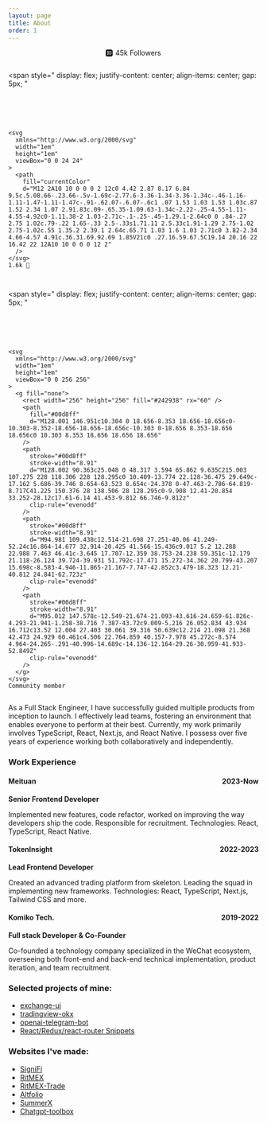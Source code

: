 ```yaml
---
layout: page
title: About
order: 1
---
```


<div
  style="
    display: flex;
    justify-content: center;
    align-items: center;
    flex-wrap: wrap;
    gap: 1em;
  "
>
  <span
    style="
      display: flex;
      justify-content: center;
      align-items: center;
      gap: 5px;
    "
  >
    <svg
      xmlns="http://www.w3.org/2000/svg"
      width="1em"
      height="1em"
      viewBox="0 0 24 24"
    >
      <path
        fill="currentColor"
        d="M5.721 0C2.251 0 0 2.25 0 5.719V18.28C0 21.751 2.252 24 5.721 24h12.56C21.751 24 24 21.75 24 18.281V5.72C24 2.249 21.75 0 18.281 0zm1.964 4.078q-.408 1.096-.68 2.11h4.587c.545-.006.445 1.168.445 1.171H9.384a58 58 0 0 1-.112 3.797h2.712c.388.023.393 1.251.393 1.266H9.183a9.2 9.2 0 0 1-.408 2.102l.757-.604c.452.456 1.512 1.712 1.906 2.177c.473.681.063 2.081.063 2.081l-2.794-3.382c-.653 2.518-1.845 3.607-1.845 3.607c-.523.468-1.58.82-2.64.516c2.218-1.73 3.44-3.917 3.667-6.497H4.491c0-.015.197-1.243.806-1.266h2.71c.024-.32.086-3.254.086-3.797H6.598c-.136.406-.158.447-.268.753c-.594 1.095-1.603 1.122-1.907 1.155c.906-1.821 1.416-3.6 1.591-4.064c.425-1.124 1.671-1.125 1.671-1.125M13.078 6h6.377v11.33h-2.573l-2.184 1.373l-.401-1.373h-1.219zm1.313 1.219v8.86h.623l.263.937l1.455-.938h1.456v-8.86z"
      />
    </svg>
    45k Followers
  </span>

  <span
    style="
      display: flex;
      justify-content: center;
      align-items: center;
      gap: 5px;
    "
  >
    <svg
      xmlns="http://www.w3.org/2000/svg"
      width="1em"
      height="1em"
      viewBox="0 0 24 24"
    >
      <path
        fill="currentColor"
        d="M12 2A10 10 0 0 0 2 12c0 4.42 2.87 8.17 6.84 9.5c.5.08.66-.23.66-.5v-1.69c-2.77.6-3.36-1.34-3.36-1.34c-.46-1.16-1.11-1.47-1.11-1.47c-.91-.62.07-.6.07-.6c1 .07 1.53 1.03 1.53 1.03c.87 1.52 2.34 1.07 2.91.83c.09-.65.35-1.09.63-1.34c-2.22-.25-4.55-1.11-4.55-4.92c0-1.11.38-2 1.03-2.71c-.1-.25-.45-1.29.1-2.64c0 0 .84-.27 2.75 1.02c.79-.22 1.65-.33 2.5-.33s1.71.11 2.5.33c1.91-1.29 2.75-1.02 2.75-1.02c.55 1.35.2 2.39.1 2.64c.65.71 1.03 1.6 1.03 2.71c0 3.82-2.34 4.66-4.57 4.91c.36.31.69.92.69 1.85V21c0 .27.16.59.67.5C19.14 20.16 22 16.42 22 12A10 10 0 0 0 12 2"
      />
    </svg>
    1.6k 🌟
  </span>

  <span
    style="
      display: flex;
      justify-content: center;
      align-items: center;
      gap: 5px;
    "
  >
    <svg
      xmlns="http://www.w3.org/2000/svg"
      width="1em"
      height="1em"
      viewBox="0 0 256 256"
    >
      <g fill="none">
        <rect width="256" height="256" fill="#242938" rx="60" />
        <path
          fill="#00d8ff"
          d="M128.001 146.951c10.304 0 18.656-8.353 18.656-18.656c0-10.303-8.352-18.656-18.656-18.656c-10.303 0-18.656 8.353-18.656 18.656c0 10.303 8.353 18.656 18.656 18.656"
        />
        <path
          stroke="#00d8ff"
          stroke-width="8.91"
          d="M128.002 90.363c25.048 0 48.317 3.594 65.862 9.635C215.003 107.275 228 118.306 228 128.295c0 10.409-13.774 22.128-36.475 29.649c-17.162 5.686-39.746 8.654-63.523 8.654c-24.378 0-47.463-2.786-64.819-8.717C41.225 150.376 28 138.506 28 128.295c0-9.908 12.41-20.854 33.252-28.12c17.61-6.14 41.453-9.812 66.746-9.812z"
          clip-rule="evenodd"
        />
        <path
          stroke="#00d8ff"
          stroke-width="8.91"
          d="M94.981 109.438c12.514-21.698 27.251-40.06 41.249-52.24c16.864-14.677 32.914-20.425 41.566-15.436c9.017 5.2 12.288 22.988 7.463 46.41c-3.645 17.707-12.359 38.753-24.238 59.351c-12.179 21.118-26.124 39.724-39.931 51.792c-17.471 15.272-34.362 20.799-43.207 15.698c-8.583-4.946-11.865-21.167-7.747-42.852c3.479-18.323 12.21-40.812 24.841-62.723z"
          clip-rule="evenodd"
        />
        <path
          stroke="#00d8ff"
          stroke-width="8.91"
          d="M95.012 147.578c-12.549-21.674-21.093-43.616-24.659-61.826c-4.293-21.941-1.258-38.716 7.387-43.72c9.009-5.216 26.052.834 43.934 16.712c13.52 12.004 27.403 30.061 39.316 50.639c12.214 21.098 21.368 42.473 24.929 60.461c4.506 22.764.859 40.157-7.978 45.272c-8.574 4.964-24.265-.291-40.996-14.689c-14.136-12.164-29.26-30.959-41.933-52.849Z"
          clip-rule="evenodd"
        />
      </g>
    </svg>
    Community member
  </span>
</div>


As a Full Stack Engineer, I have successfully guided multiple products from inception to launch. I effectively lead teams, fostering an environment that enables everyone to perform at their best. Currently, my work primarily involves TypeScript, React, Next.js, and React Native. I possess over five years of experience working both collaboratively and independently.

### Work Experience

<h4 style="display: flex; justify-content: space-between; align-items: baseline;">
  <span>Meituan</span> <span>2023-Now</span>
</h4>

**Senior Frontend Developer**

Implemented new features, code refactor, worked on improving the way developers ship the code. Responsible for recruitment. Technologies: React, TypeScript, React Native.

<h4 style="display: flex; justify-content: space-between; align-items: baseline;">
  <span>TokenInsight</span> <span>2022-2023</span>
</h4>

**Lead Frontend Developer**

Created an advanced trading platform from skeleton. Leading the squad in implementing new frameworks. Technologies: React, TypeScript, Next.js, Tailwind CSS and more.

<h4 style="display: flex; justify-content: space-between; align-items: baseline;">
  <span>Komiko Tech.</span> <span>2019-2022</span>
</h4>

**Full stack Developer & Co-Founder**

Co-founded a technology company specialized in the WeChat ecosystem, overseeing both front-end and back-end technical implementation, product iteration, and team recruitment.

### Selected projects of mine:

* [exchange-ui](https://github.com/discountry/exchange-ui)
* [tradingview-okx](https://github.com/discountry/tradingview-okx)
* [openai-telegram-bot](https://github.com/discountry/openai-telegram-bot)
* [React/Redux/react-router Snippets](https://marketplace.visualstudio.com/items?itemName=discountry.react-redux-react-router-snippets)

### Websites I've made:

* [SigniFi](https://signifi.life)
* [RitMEX](https://ritmex.one)
* [RitMEX-Trade](https://trade.ritmex.one/)
* [Altfolio](https://altfolio.ritmex.one/)
* [SummerX](https://summmerx.com/)
* [Chatgpt-toolbox](https://chatgpt.yubolun.com)
